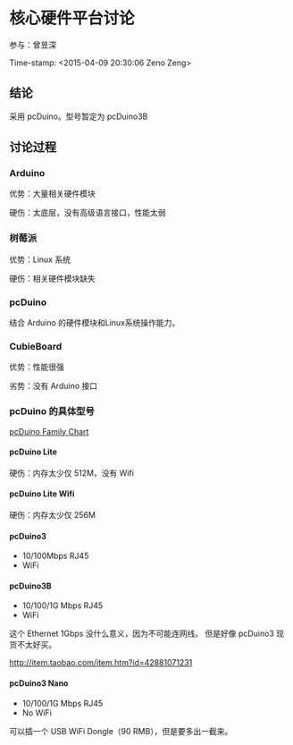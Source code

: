 # 核心硬件平台讨论

参与：曾昱深

Time-stamp: \<2015-04-09 20:30:06 Zeno Zeng\>

## 结论

采用 pcDuino。型号暂定为 pcDuino3B

## 讨论过程

### Arduino

优势：大量相关硬件模块

硬伤：太底层，没有高级语言接口，性能太弱

### 树莓派

优势：Linux 系统

硬伤：相关硬件模块缺失

### pcDuino

结合 Arduino 的硬件模块和Linux系统操作能力。

### CubieBoard

优势：性能很强

劣势：没有 Arduino 接口

### pcDuino 的具体型号

[pcDuino Family Chart](http://www.linksprite.com/?page_id=782)

#### pcDuino Lite

硬伤：内存太少仅 512M，没有 Wifi

#### pcDuino Lite Wifi

硬伤：内存太少仅 256M

#### pcDuino3

- 10/100Mbps RJ45
- WiFi

#### pcDuino3B

- 10/100/1G Mbps RJ45
- WiFi

这个 Ethernet 1Gbps 没什么意义，因为不可能连网线。
但是好像 pcDuino3 现货不太好买。

http://item.taobao.com/item.htm?id=42881071231

#### pcDuino3 Nano

- 10/100/1G Mbps RJ45
- No WiFi

可以插一个 USB WiFi Dongle（90 RMB），但是要多出一截来。
